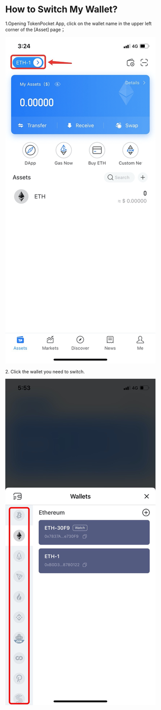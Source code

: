 # How to Switch My Wallet?

1.Opening TokenPocket App, click on the wallet name in the upper left corner of the \[Asset] page；

![](<../.gitbook/assets/1 (17) (1).png>)

2\. Click the wallet you need to switch.

![](../.gitbook/assets/qie-huan-2.jpg)
